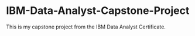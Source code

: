 # IBM-Data-Analyst-Capstone-Project

This is my capstone project from the IBM Data Analyst Certificate.
